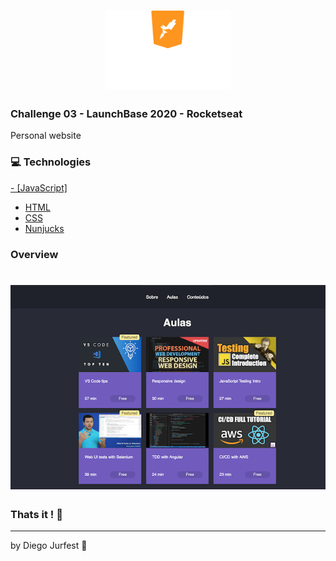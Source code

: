 <h1 align="center">
    <img alt="https://camo.githubusercontent.com/3841f3ff8a89177dd92d4e29f75fbf9590a1a043/68747470733a2f2f726f636b6574736561742d63646e2e73332d73612d656173742d312e616d617a6f6e6177732e636f6d2f626f6f7463616d702d6c61756e6368626173652e706e67" src="./public/assets/launchbase.svg" width="200px" />
</h1>


### Challenge 03 - LaunchBase 2020 - Rocketseat

Personal website 

### :computer: Technologies

<a href = "https://www.javascript.com" target = "_blank">- [JavaScript]</a>
<!-- - [JavaScript](https://www.javascript.com) -->
- [HTML](https://www.w3.org)
- [CSS](https://www.w3.org/Style/CSS/Overview.en.html)
- [Nunjucks](https://mozilla.github.io/nunjucks/)

### Overview

<h1 align="center">
    <img alt="" src="./public/assets/preview.png" width="940px" />
</h1>


### Thats it ! :wave:

---

by Diego Jurfest :tada: